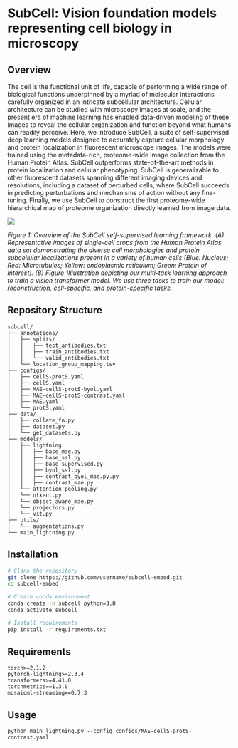 # SubCell: Vision foundation models representing cell biology in microscopy    

## Overview
The cell is the functional unit of life, capable of performing a wide range of biological functions underpinned by a myriad of molecular interactions carefully organized in an intricate subcellular architecture. Cellular architecture   can be studied with microscopy images  at scale, and the present era of machine learning has enabled data-driven modeling of these images to reveal the cellular organization and function beyond what humans can readily perceive. Here, we introduce SubCell, a suite of self-supervised deep learning models designed to accurately capture cellular morphology and protein localization in fluorescent microscope images. The models were trained using the metadata-rich, proteome-wide image collection from the Human Protein Atlas. SubCell outperforms state-of-the-art  methods in protein localization and cellular phenotyping. SubCell is generalizable to other fluorescent datasets  spanning different imaging devices and resolutions, including a dataset of perturbed cells, where SubCell succeeds in predicting perturbations and mechanisms of action without any fine-tuning. Finally, we use SubCell to construct the first proteome-wide hierarchical map of proteome organization directly learned from image data.   

![](resources/arch.png)

*Figure 1: Overview of the SubCell self-supervised learning framework. (A) Representative images of single-cell crops from the Human Protein Atlas data set demonstrating the diverse cell morphologies and protein subcellular localizations present in a variety of human cells (Blue: Nucleus; Red: Microtubules; Yellow: endoplasmic reticulum; Green: Protein of interest). (B) Figure 1Illustration depicting our multi-task learning approach to train a vision transformer model. We use three tasks to train our model: reconstruction, cell-specific, and protein-specific tasks.*


## Repository Structure
```
subcell/
├── annotations/
│   ├── splits/
│   │   ├── test_antibodies.txt
│   │   ├── train_antibodies.txt
│   │   └── valid_antibodies.txt
│   └── location_group_mapping.tsv
├── configs/
│   ├── cellS-protS.yaml
│   ├── cellS.yaml
│   ├── MAE-cellS-protS-byol.yaml
│   ├── MAE-cellS-protS-contrast.yaml
│   ├── MAE.yaml
│   └── protS.yaml
├── data/
│   ├── collate_fn.py
│   ├── dataset.py
│   └── get_datasets.py
├── models/
│   ├── lightning
│   │   ├── base_mae.py
│   │   ├── base_ssl.py
│   │   ├── base_supervised.py
│   │   ├── byol_ssl.py
│   │   ├── contrast_byol_mae.py.py
│   │   ├── contrast_mae.py
│   └── attention_pooling.py
│   └── ntxent.py
│   └── object_aware_mae.py
│   └── projectors.py
│   └── vit.py
├── utils/
│   └── augmentations.py
└── main_lightning.py

```

## Installation
```bash
# Clone the repository
git clone https://github.com/username/subcell-embed.git
cd subcell-embed

# Create conda environment
conda create -n subcell python=3.8
conda activate subcell

# Install requirements
pip install -r requirements.txt
```

## Requirements
```
torch>=2.1.2
pytorch-lightning>=2.3.4
transformers>=4.41.0
torchmetrics==1.3.0
mosaicml-streaming==0.7.3
```

## Usage

```
python main_lightning.py --config configs/MAE-cellS-protS-contrast.yaml
```